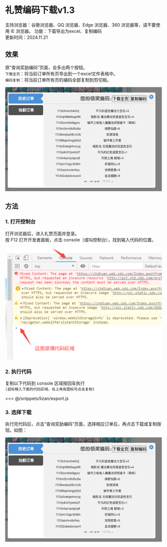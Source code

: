 # 礼赞编码下载v1.3

支持浏览器：谷歌浏览器、QQ 浏览器、Edge 浏览器、360 浏览器等，请不要使用 IE 浏览器。
功能：下载导出为excel、复制编码  
更新时间：2024.11.21

## 效果

原“查询奖励编码”页面，会多出两个按钮。  
`下载全页`：将当前订单所有页导出到一个excel文件表格中。  
`编码复制`：将当前订单所有页的编码全部复制到剪切板。  

![下载](../assets/lizan-code-download.jpg)

## 方法

### 1. 打开控制台

打开浏览器后，进入礼赞页面并登录。  
按 F12 打开开发者面板，点击 console（或叫控制台），找到输入代码的位置。

![console图](../assets/lizan-console-1.png)

### 2. 执行代码

复制以下代码到 console 区域按回车执行  
`(鼠标移入下面的代码区域，右上角有图标可点击复制)`

<<< @/snippets/lizan/export.js

### 3. 选择下载

执行完代码后，点击“查询奖励编码”页面，选择相应订单后，再点击下载或复制按钮。如图：

![下载](../assets/lizan-code-download.jpg)
